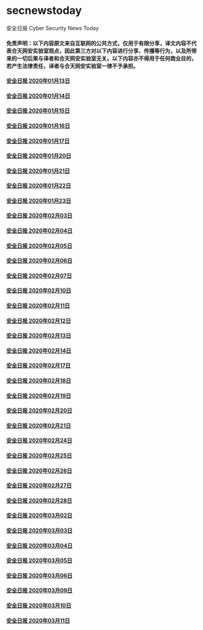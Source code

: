 # secnewstoday

安全日报 Cyber Security News Today

#### 免责声明：以下内容原文来自互联网的公共方式，仅用于有限分享，译文内容不代表合天网安实验室观点，因此第三方对以下内容进行分享、传播等行为，以及所带来的一切后果与译者和合天网安实验室无关。以下内容亦不得用于任何商业目的，若产生法律责任，译者与合天网安实验室一律不予承担。

#### [安全日报 2020年01月13日](https://github.com/hetianlab/secnewstoday/blob/master/secnews-20200113.md)
#### [安全日报 2020年01月14日](https://github.com/hetianlab/secnewstoday/blob/master/secnews-20200114.md)
#### [安全日报 2020年01月15日](https://github.com/hetianlab/secnewstoday/blob/master/secnews-20200115.md)
#### [安全日报 2020年01月16日](https://github.com/hetianlab/secnewstoday/blob/master/secnews-20200116.md)
#### [安全日报 2020年01月17日](https://github.com/hetianlab/secnewstoday/blob/master/secnews-20200117.md)
#### [安全日报 2020年01月20日](https://github.com/hetianlab/secnewstoday/blob/master/secnews-20200120.md)
#### [安全日报 2020年01月21日](https://github.com/hetianlab/secnewstoday/blob/master/secnews-20200121.md)
#### [安全日报 2020年01月22日](https://github.com/hetianlab/secnewstoday/blob/master/secnews-20200122.md)
#### [安全日报 2020年01月23日](https://github.com/hetianlab/secnewstoday/blob/master/secnews-20200123.md)
#### [安全日报 2020年02月03日](https://github.com/hetianlab/secnewstoday/blob/master/secnews-20200203.md)
#### [安全日报 2020年02月04日](https://github.com/hetianlab/secnewstoday/blob/master/secnews-20200204.md)
#### [安全日报 2020年02月05日](https://github.com/hetianlab/secnewstoday/blob/master/secnews-20200205.md)
#### [安全日报 2020年02月06日](https://github.com/hetianlab/secnewstoday/blob/master/secnews-20200206.md)
#### [安全日报 2020年02月07日](https://github.com/hetianlab/secnewstoday/blob/master/secnews-20200207.md)
#### [安全日报 2020年02月10日](https://github.com/hetianlab/secnewstoday/blob/master/secnews-20200210.md)
#### [安全日报 2020年02月11日](https://github.com/hetianlab/secnewstoday/blob/master/secnews-20200211.md)
#### [安全日报 2020年02月12日](https://github.com/hetianlab/secnewstoday/blob/master/secnews-20200212.md)
#### [安全日报 2020年02月13日](https://github.com/hetianlab/secnewstoday/blob/master/secnews-20200213.md)
#### [安全日报 2020年02月14日](https://github.com/hetianlab/secnewstoday/blob/master/secnews-20200214.md)
#### [安全日报 2020年02月17日](https://github.com/hetianlab/secnewstoday/blob/master/secnews-20200217.md)
#### [安全日报 2020年02月18日](https://github.com/hetianlab/secnewstoday/blob/master/secnews-20200218.md)
#### [安全日报 2020年02月19日](https://github.com/hetianlab/secnewstoday/blob/master/secnews-20200219.md)
#### [安全日报 2020年02月20日](https://github.com/hetianlab/secnewstoday/blob/master/secnews-20200220.md)
#### [安全日报 2020年02月21日](https://github.com/hetianlab/secnewstoday/blob/master/secnews-20200221.md)
#### [安全日报 2020年02月24日](https://github.com/hetianlab/secnewstoday/blob/master/secnews-20200224.md)
#### [安全日报 2020年02月25日](https://github.com/hetianlab/secnewstoday/blob/master/secnews-20200225.md)
#### [安全日报 2020年02月26日](https://github.com/hetianlab/secnewstoday/blob/master/secnews-20200226.md)
#### [安全日报 2020年02月27日](https://github.com/hetianlab/secnewstoday/blob/master/secnews-20200227.md)
#### [安全日报 2020年02月28日](https://github.com/hetianlab/secnewstoday/blob/master/secnews-20200228.md)
#### [安全日报 2020年03月02日](https://github.com/hetianlab/secnewstoday/blob/master/secnews-20200302.md)
#### [安全日报 2020年03月03日](https://github.com/hetianlab/secnewstoday/blob/master/secnews-20200303.md)
#### [安全日报 2020年03月04日](https://github.com/hetianlab/secnewstoday/blob/master/secnews-20200304.md)
#### [安全日报 2020年03月05日](https://github.com/hetianlab/secnewstoday/blob/master/secnews-20200305.md)
#### [安全日报 2020年03月06日](https://github.com/hetianlab/secnewstoday/blob/master/secnews-20200306.md)
#### [安全日报 2020年03月09日](https://github.com/hetianlab/secnewstoday/blob/master/secnews-20200309.md)
#### [安全日报 2020年03月10日](https://github.com/hetianlab/secnewstoday/blob/master/secnews-20200310.md)
#### [安全日报 2020年03月11日](https://github.com/hetianlab/secnewstoday/blob/master/secnews-20200311.md)




